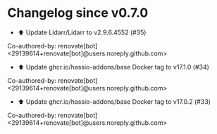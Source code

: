 # Changelog since v0.7.0
- ⬆️ Update Lidarr/Lidarr to v2.9.6.4552 (#35)

Co-authored-by: renovate[bot] <29139614+renovate[bot]@users.noreply.github.com> 
- ⬆️ Update ghcr.io/hassio-addons/base Docker tag to v17.1.0 (#34)

Co-authored-by: renovate[bot] <29139614+renovate[bot]@users.noreply.github.com> 
- ⬆️ Update ghcr.io/hassio-addons/base Docker tag to v17.0.2 (#33)

Co-authored-by: renovate[bot] <29139614+renovate[bot]@users.noreply.github.com> 
